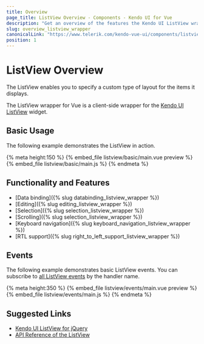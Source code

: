 ```yaml
---
title: Overview
page_title: ListView Overview - Components - Kendo UI for Vue
description: "Get an overview of the features the Kendo UI ListView wrapper for Vue delivers and use the component in Vue projects."
slug: overview_listview_wrapper
canonicalLink: "https://www.telerik.com/kendo-vue-ui/components/listview"
position: 1
---
```


<div><WrapperBanner link="/kendo-vue-ui/components/listview"></WrapperBanner></div>

# ListView Overview

The ListView enables you to specify a custom type of layout for the items it displays.

The ListView wrapper for Vue is a client-side wrapper for the [Kendo UI ListView](https://docs.telerik.com/kendo-ui/api/javascript/ui/listview) widget.

<div data-component="StartFreeTrialSection"></div>

## Basic Usage

The following example demonstrates the ListView in action.

{% meta height:150 %}
{% embed_file listview/basic/main.vue preview %}
{% embed_file listview/basic/main.js %}
{% endmeta %}

## Functionality and Features

* [Data binding]({% slug databinding_listview_wrapper %})
* [Editing]({% slug editing_listview_wrapper %})
* [Selection]({% slug selection_listview_wrapper %})
* [Scrolling]({% slug selection_listview_wrapper %})
* [Keyboard navigation]({% slug keyboard_navigation_listview_wrapper %})
* [RTL support]({% slug right_to_left_support_listview_wrapper %})

## Events

The following example demonstrates basic ListView events. You can subscribe to [all ListView events](https://docs.telerik.com/kendo-ui/api/javascript/ui/listview#events) by the handler name.

{% meta height:350 %}
{% embed_file listview/events/main.vue preview %}
{% embed_file listview/events/main.js %}
{% endmeta %}

## Suggested Links

* [Kendo UI ListView for jQuery](https://docs.telerik.com/kendo-ui/controls/data-management/listview/overview)
* [API Reference of the ListView](https://docs.telerik.com/kendo-ui/api/javascript/ui/listview)
